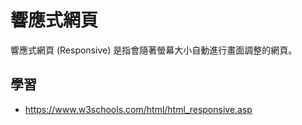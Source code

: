 # 響應式網頁 

響應式網頁 (Responsive) 是指會隨著螢幕大小自動進行畫面調整的網頁。

## 學習

* https://www.w3schools.com/html/html_responsive.asp
